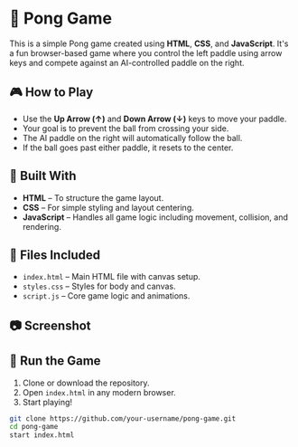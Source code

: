 # 🏓 Pong Game

This is a simple Pong game created using **HTML**, **CSS**, and **JavaScript**. It's a fun browser-based game where you control the left paddle using arrow keys and compete against an AI-controlled paddle on the right.

## 🎮 How to Play

- Use the **Up Arrow (↑)** and **Down Arrow (↓)** keys to move your paddle.
- Your goal is to prevent the ball from crossing your side.
- The AI paddle on the right will automatically follow the ball.
- If the ball goes past either paddle, it resets to the center.

## 🧱 Built With

- **HTML** – To structure the game layout.
- **CSS** – For simple styling and layout centering.
- **JavaScript** – Handles all game logic including movement, collision, and rendering.

## 📂 Files Included

- `index.html` – Main HTML file with canvas setup.
- `styles.css` – Styles for body and canvas.
- `script.js` – Core game logic and animations.

## 📷 Screenshot



## 🚀 Run the Game

1. Clone or download the repository.
2. Open `index.html` in any modern browser.
3. Start playing!

```bash
git clone https://github.com/your-username/pong-game.git
cd pong-game
start index.html
